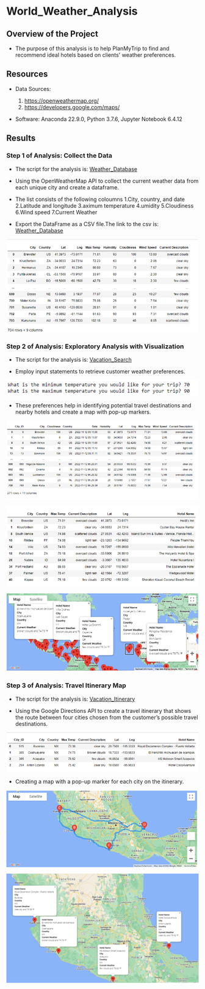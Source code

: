 # World_Weather_Analysis

## Overview of the Project

- The purpose of this analysis is to help PlanMyTrip to find and recommend ideal hotels based on clients' weather preferences.

## Resources

- Data Sources:
    1. https://openweathermap.org/
    2. https://developers.google.com/maps/

- Software: Anaconda 22.9.0, Python 3.7.6, Jupyter Notebook 6.4.12

## Results

### Step 1 of Analysis: Collect the Data

- The script for the analysis is: [Weather_Database](https://github.com/manasidek/World_Weather_Analysis/blob/main/Weather_Database/Weather_Database.ipynb)

- Using the OpenWeatherMap API to collect the current weather data from each unique city and create a dataframe.

- The list consists of the following coloumns 
    1.City, country, and date
    2.Latitude and longitude
    3.aximum temperature
    4.umidity
    5.Cloudiness
    6.Wind speed
    7.Current Weather

- Export the DataFrame as a CSV file.The link to the csv is: [Weather_Database](https://github.com/manasidek/World_Weather_Analysis/blob/main/Weather_Database/WeatherPy_Database.csv)

![WeatherPy_Data](https://github.com/manasidek/World_Weather_Analysis/blob/main/Weather_Database/WeatherPy_Data.png)

### Step 2 of Analysis: Exploratory Analysis with Visualization

- The script for the analysis is: [Vacation_Search](https://github.com/manasidek/World_Weather_Analysis/blob/main/Vacation_Search/Vacation_Search.ipynb)

- Employ input statements to retrieve customer weather preferences.

![Customer_input](https://github.com/manasidek/World_Weather_Analysis/blob/main/Vacation_Search/Customer_inputs.png)

- These preferences help in identifying potential travel destinations and nearby hotels and create a map with pop-up markers.

![Cities _For_Travel](https://github.com/manasidek/World_Weather_Analysis/blob/main/Vacation_Search/Cities_For_Travel.png)

![Hotels_Cities_Customer](https://github.com/manasidek/World_Weather_Analysis/blob/main/Vacation_Search/Hotels_Cities_Customer.png)

![WeatherPy_Vacation_Map](https://github.com/manasidek/World_Weather_Analysis/blob/main/Vacation_Search/WeatherPy_Vacation_Map.png)

### Step 3 of Analysis: Travel Itinerary Map

- The script for the analysis is: [Vacation_Itinerary](https://github.com/manasidek/World_Weather_Analysis/blob/main/Vacation_Itinerary/Vacation_Itinerary.ipynb)

- Using the Google Directions API to create a travel itinerary that shows the route between four cities chosen from the customer’s possible travel destinations.

![Vacation_Destinations](https://github.com/manasidek/World_Weather_Analysis/blob/main/Vacation_Itinerary/Vacation_Destinations.png)

- Creating a map with a pop-up marker for each city on the itinerary.

![WeatherPy_Travel](https://github.com/manasidek/World_Weather_Analysis/blob/main/Vacation_Itinerary/WeatherPy_travel_map.png)

![WeatherPy_Travel_Map_Marker](https://github.com/manasidek/World_Weather_Analysis/blob/main/Vacation_Itinerary/WeatherPy_travel_map_markers.png)


